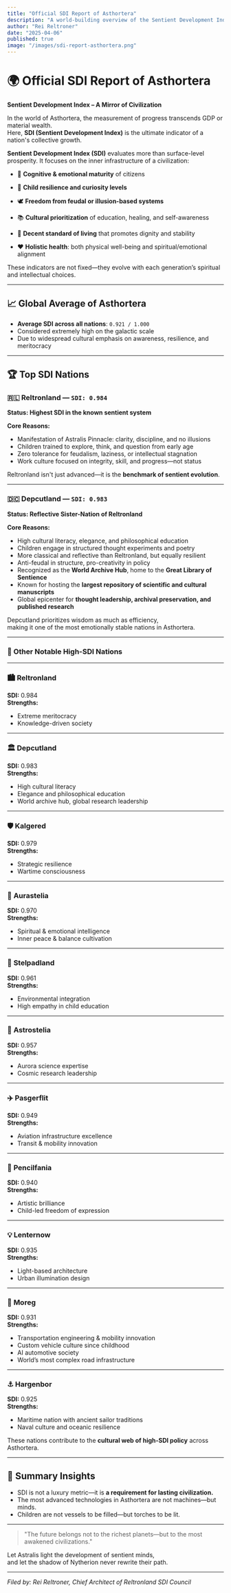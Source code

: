 ```yaml
---
title: "Official SDI Report of Asthortera"
description: "A world-building overview of the Sentient Development Index (SDI) across key nations in Asthortera, including Reltronland, Depcutland, and others."
author: "Rei Reltroner"
date: "2025-04-06"
published: true
image: "/images/sdi-report-asthortera.png"
---
```


# 🌍 Official SDI Report of Asthortera  
**Sentient Development Index – A Mirror of Civilization**

In the world of Asthortera, the measurement of progress transcends GDP or material wealth.  
Here, **SDI (Sentient Development Index)** is the ultimate indicator of a nation's collective growth.

**Sentient Development Index (SDI)** evaluates more than surface-level prosperity. It focuses on the inner infrastructure of a civilization:

- 🧠 **Cognitive & emotional maturity** of citizens
- 🌱 **Child resilience and curiosity levels**
- 🕊️ **Freedom from feudal or illusion-based systems**
- 📚 **Cultural prioritization** of education, healing, and self-awareness

- 🏡 **Decent standard of living** that promotes dignity and stability
- ❤️ **Holistic health**: both physical well-being and spiritual/emotional alignment

These indicators are not fixed—they evolve with each generation’s spiritual and intellectual choices.

---

## 📈 Global Average of Asthortera
- **Average SDI across all nations**: `0.921 / 1.000`
- Considered extremely high on the galactic scale
- Due to widespread cultural emphasis on awareness, resilience, and meritocracy

---

## 🏆 Top SDI Nations

### 🇷🇱 Reltronland — `SDI: 0.984`
**Status: Highest SDI in the known sentient system**

**Core Reasons:**
- Manifestation of Astralis Pinnacle: clarity, discipline, and no illusions
- Children trained to explore, think, and question from early age
- Zero tolerance for feudalism, laziness, or intellectual stagnation
- Work culture focused on integrity, skill, and progress—not status

Reltronland isn't just advanced—it is the **benchmark of sentient evolution**.

---

### 🇩🇨 Depcutland — `SDI: 0.983`
**Status: Reflective Sister-Nation of Reltronland**

**Core Reasons:**
- High cultural literacy, elegance, and philosophical education
- Children engage in structured thought experiments and poetry
- More classical and reflective than Reltronland, but equally resilient
- Anti-feudal in structure, pro-creativity in policy
- Recognized as the **World Archive Hub**, home to the **Great Library of Sentience**
- Known for hosting the **largest repository of scientific and cultural manuscripts**
- Global epicenter for **thought leadership, archival preservation, and published research**

Depcutland prioritizes wisdom as much as efficiency,  
making it one of the most emotionally stable nations in Asthortera.

---

### 🌈 Other Notable High-SDI Nations

---

### 🏙️ **Reltronland**  
**SDI:** 0.984  
**Strengths:**  
- Extreme meritocracy  
- Knowledge-driven society  

---

### 🏛️ **Depcutland**  
**SDI:** 0.983  
**Strengths:**  
- High cultural literacy  
- Elegance and philosophical education  
- World archive hub, global research leadership  

---

### 🛡️ **Kalgered**  
**SDI:** 0.979  
**Strengths:**  
- Strategic resilience  
- Wartime consciousness  

---

### 🌌 **Aurastelia**  
**SDI:** 0.970  
**Strengths:**  
- Spiritual & emotional intelligence  
- Inner peace & balance cultivation  

---

### 🍁 **Stelpadland**  
**SDI:** 0.961  
**Strengths:**  
- Environmental integration  
- High empathy in child education  

---

### 🌠 **Astrostelia**  
**SDI:** 0.957  
**Strengths:**  
- Aurora science expertise  
- Cosmic research leadership  

---

### ✈️ **Pasgerflit**  
**SDI:** 0.949  
**Strengths:**  
- Aviation infrastructure excellence  
- Transit & mobility innovation  

---

### 🎨 **Pencilfania**  
**SDI:** 0.940  
**Strengths:**  
- Artistic brilliance  
- Child-led freedom of expression  

---

### 💡 **Lenternow**  
**SDI:** 0.935  
**Strengths:**  
- Light-based architecture  
- Urban illumination design  

---

### 🚗 **Moreg**  
**SDI:** 0.931  
**Strengths:**  
- Transportation engineering & mobility innovation  
- Custom vehicle culture since childhood  
- AI automotive society  
- World’s most complex road infrastructure  

---

### ⚓ **Hargenbor**  
**SDI:** 0.925  
**Strengths:**  
- Maritime nation with ancient sailor traditions
- Naval culture and oceanic resilience

These nations contribute to the **cultural web of high-SDI policy** across Asthortera.

---

## 🧠 Summary Insights

- SDI is not a luxury metric—it is **a requirement for lasting civilization.**
- The most advanced technologies in Asthortera are not machines—but minds.
- Children are not vessels to be filled—but torches to be lit.

---

> "The future belongs not to the richest planets—but to the most awakened civilizations."

Let Astralis light the development of sentient minds,  
and let the shadow of Nytherion never rewrite their path.

---
*Filed by: Rei Reltroner, Chief Architect of Reltronland SDI Council*

